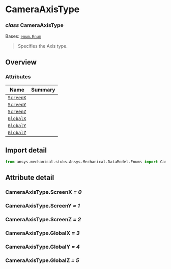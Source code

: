 <a id="cameraaxistype"></a>

# CameraAxisType

<a id="CameraAxisType"></a>

### *class* CameraAxisType

Bases: [`enum.Enum`](https://docs.python.org/3/library/enum.html#enum.Enum)

> Specifies the Axis type.

> <!-- !! processed by numpydoc !! -->

<a id="overview"></a>

## Overview

### Attributes

| Name | Summary |
|----------------------------------------|----|
| [`ScreenX`](#CameraAxisType.ScreenX)   |    |
| [`ScreenY`](#CameraAxisType.ScreenY)   |    |
| [`ScreenZ`](#CameraAxisType.ScreenZ)   |    |
| [`GlobalX`](#CameraAxisType.GlobalX)   |    |
| [`GlobalY`](#CameraAxisType.GlobalY)   |    |
| [`GlobalZ`](#CameraAxisType.GlobalZ)   |    |

<a id="import-detail"></a>

## Import detail

```python
from ansys.mechanical.stubs.Ansys.Mechanical.DataModel.Enums import CameraAxisType
```

<a id="attribute-detail"></a>

## Attribute detail

<a id="CameraAxisType.ScreenX"></a>

### CameraAxisType.ScreenX *= 0*

<a id="CameraAxisType.ScreenY"></a>

### CameraAxisType.ScreenY *= 1*

<a id="CameraAxisType.ScreenZ"></a>

### CameraAxisType.ScreenZ *= 2*

<a id="CameraAxisType.GlobalX"></a>

### CameraAxisType.GlobalX *= 3*

<a id="CameraAxisType.GlobalY"></a>

### CameraAxisType.GlobalY *= 4*

<a id="CameraAxisType.GlobalZ"></a>

### CameraAxisType.GlobalZ *= 5*
